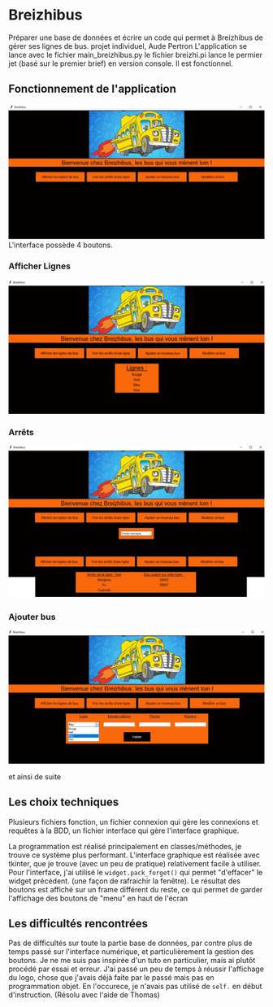 # Breizhibus
Préparer une base de données et écrire un code qui permet à Breizhibus de gérer ses lignes de bus. projet individuel, Aude Pertron
L'application se lance avec le fichier main_breizhibus.py
le fichier breizhi.pi lance le permier jet (basé sur le premier brief) en version console. Il est fonctionnel.


## Fonctionnement de l'application
![accueil interface](Images/interface_accueil.jpg)
L'interface possède 4 boutons.

### Afficher Lignes
![afficher lignes](Images/afficher_lignes.png)

### Arrêts
![arrets](Images/arrets.jpg)

### Ajouter bus
![ajouter bus](Images/ajouter_bus.jpg)

 et ainsi de suite

## Les choix techniques

Plusieurs fichiers fonction, un fichier connexion qui gère les connexions et requêtes à la BDD, un fichier interface qui gère l'interface graphique.

La programmation est réalisé principalement en classes/méthodes, je trouve ce système plus performant.
L'interface graphique est réalisée avec tkinter, que je trouve (avec un peu de pratique) relativement facile à utiliser.
Pour l'interface, j'ai utilisé le `widget.pack_forget()` qui permet "d'effacer" le widget précédent. (une façon de rafraichir la fenêtre).
Le résultat des boutons est affiché sur un frame différent du reste, ce qui permet de garder l'affichage des boutons de "menu" en haut de l'écran


## Les difficultés rencontrées

Pas de difficultés sur toute la partie base de données, par contre plus de temps passé sur l'interface numérique, et particulièrement la gestion des boutons. Je ne me suis pas inspirée d'un tuto en particulier, mais ai plutôt procédé par essai et erreur.
J'ai passé un peu de temps à réussir l'affichage du logo, chose que j'avais déjà faite par le passé mais pas en programmation objet. En l'occurece, je n'avais pas utilisé de `self.` en début d'instruction. (Résolu avec l'aide de Thomas)

